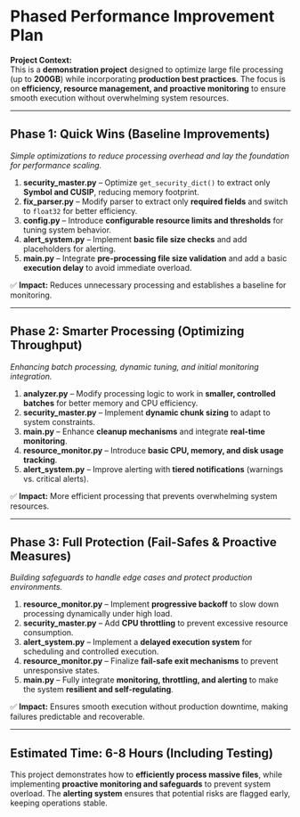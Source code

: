 # **Phased Performance Improvement Plan**  

**Project Context:**  
This is a **demonstration project** designed to optimize large file processing (up to **200GB**) while incorporating **production best practices**. The focus is on **efficiency, resource management, and proactive monitoring** to ensure smooth execution without overwhelming system resources.

---

## **Phase 1: Quick Wins (Baseline Improvements)**  
*Simple optimizations to reduce processing overhead and lay the foundation for performance scaling.*  

1. **security_master.py** – Optimize `get_security_dict()` to extract only **Symbol and CUSIP**, reducing memory footprint.  
2. **fix_parser.py** – Modify parser to extract only **required fields** and switch to `float32` for better efficiency.  
3. **config.py** – Introduce **configurable resource limits and thresholds** for tuning system behavior.  
4. **alert_system.py** – Implement **basic file size checks** and add placeholders for alerting.  
5. **main.py** – Integrate **pre-processing file size validation** and add a basic **execution delay** to avoid immediate overload.  

✅ **Impact:** Reduces unnecessary processing and establishes a baseline for monitoring.  

---

## **Phase 2: Smarter Processing (Optimizing Throughput)**  
*Enhancing batch processing, dynamic tuning, and initial monitoring integration.*  

1. **analyzer.py** – Modify processing logic to work in **smaller, controlled batches** for better memory and CPU efficiency.  
2. **security_master.py** – Implement **dynamic chunk sizing** to adapt to system constraints.  
3. **main.py** – Enhance **cleanup mechanisms** and integrate **real-time monitoring**.  
4. **resource_monitor.py** – Introduce **basic CPU, memory, and disk usage tracking**.  
5. **alert_system.py** – Improve alerting with **tiered notifications** (warnings vs. critical alerts).  

✅ **Impact:** More efficient processing that prevents overwhelming system resources.  

---

## **Phase 3: Full Protection (Fail-Safes & Proactive Measures)**  
*Building safeguards to handle edge cases and protect production environments.*  

1. **resource_monitor.py** – Implement **progressive backoff** to slow down processing dynamically under high load.  
2. **security_master.py** – Add **CPU throttling** to prevent excessive resource consumption.  
3. **alert_system.py** – Implement a **delayed execution system** for scheduling and controlled execution.  
4. **resource_monitor.py** – Finalize **fail-safe exit mechanisms** to prevent unresponsive states.  
5. **main.py** – Fully integrate **monitoring, throttling, and alerting** to make the system **resilient and self-regulating**.  

✅ **Impact:** Ensures smooth execution without production downtime, making failures predictable and recoverable.  

---

## **Estimated Time: 6-8 Hours (Including Testing)**  
This project demonstrates how to **efficiently process massive files**, while implementing **proactive monitoring and safeguards** to prevent system overload. The **alerting system** ensures that potential risks are flagged early, keeping operations stable.  